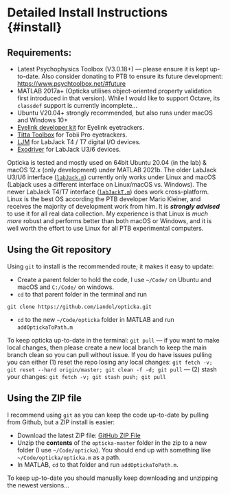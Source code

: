 # Detailed Install Instructions {#install}

## Requirements:

* Latest Psychophysics Toolbox (V3.0.18+) — please ensure it is kept up-to-date. Also consider donating to PTB to ensure its future development: <https://www.psychtoolbox.net/#future>
* MATLAB 2017a+ (Opticka utilises object-oriented property validation first introduced in that version). While I would like to support Octave, its `classdef` support is currently incomplete...
* Ubuntu V20.04+ strongly recommended, but also runs under macOS and Windows 10+
* [Eyelink developer kit](https://www.sr-support.com) for Eyelink eyetrackers.
* [Titta Toolbox](https://github.com/dcnieho/Titta) for Tobii Pro eyetrackers.
* [LJM](https://labjack.com/support/software/installers/ljm) for LabJack T4 / T7 digital I/O devices.
* [Exodriver](https://labjack.com/support/software/installers/exodriver) for LabJack U3/6 devices.

Opticka is tested and mostly used on 64bit Ubuntu 20.04 (in the lab) & macOS 12.x (only development) under MATLAB 2021b. The older LabJack U3/U6 interface ([`labJack.m`](https://github.com/iandol/opticka/blob/master/communication/labJack.m)) currently only works under Linux and macOS (Labjack uses a different interface on Linux/macOS vs. Windows). The newer LabJack T4/T7 interface ([`labJackT.m`](https://github.com/iandol/opticka/blob/master/communication/labJackT.m)) does work cross-platform. Linux is the best OS according the PTB developer Mario Kleiner, and receives the majority of development work from him. It is **_strongly advised_** to use it for all real data collection. My experience is that Linux is *much more* robust and performs better than both macOS or Windows, and it is well worth the effort to use Linux for all PTB experimental computers.

## Using the Git repository

Using `git` to install is the recommended route; it makes it easy to update:

* Create a parent folder to hold the code, I use `~/Code/` on Ubuntu and macOS and `C:/Code/` on windows.
* `cd` to that parent folder in the terminal and run 
```shell
git clone https://github.com/iandol/opticka.git
```
* `cd` to the new `~/Code/opticka` folder in MATLAB and run `addOptickaToPath.m`

To keep opticka up-to-date in the terminal: `git pull` — if you want to make local changes, then please create a new local branch to keep the main branch clean so you can pull without issue. If you do have issues pulling you can either (1) reset the repo losing any local changes: `git fetch -v; git reset --hard origin/master; git clean -f -d; git pull` — (2) stash your changes: `git fetch -v; git stash push; git pull`

## Using the ZIP file

I recommend using `git` as you can keep the code up-to-date by pulling from Github, but a ZIP install is easier:

* Download the latest ZIP file: [GitHub ZIP File](https://github.com/iandol/opticka/archive/refs/heads/master.zip)
* Unzip the **contents** of the `opticka-master` folder in the zip to a new folder (I use `~/Code/opticka`). You should end up with something like `~/Code/opticka/opticka.m` as a path.
* In MATLAB, `cd` to that folder and run `addOptickaToPath.m`.

To keep up-to-date you should manually keep downloading and unzipping the newest versions...
